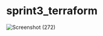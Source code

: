 ﻿# sprint3_terraform
![Screenshot (272)](https://user-images.githubusercontent.com/101244905/209307614-0c405c96-d49c-494d-8a98-9b88100d8d89.png)
